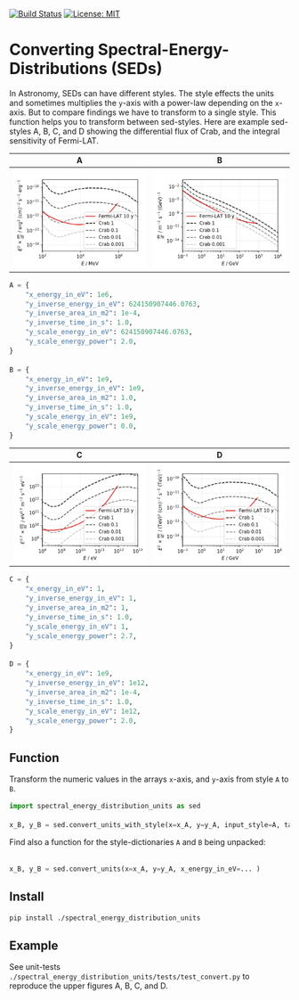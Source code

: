 [![Build Status](https://travis-ci.org/cherenkov-plenoscope/spectral_energy_distribution_units.svg?branch=master)](https://travis-ci.org/cherenkov-plenoscope/spectral_energy_distribution_units)
[![License: MIT](https://img.shields.io/badge/License-MIT-yellow.svg)](https://opensource.org/licenses/MIT)

# Converting Spectral-Energy-Distributions (SEDs)

In Astronomy, SEDs can have different styles.
The style effects the units and sometimes multiplies the ```y```-axis with a power-law depending on the ```x```-axis.
But to compare findings we have to transform to a single style. This function helps you to transform between sed-styles.
Here are example sed-styles A, B, C, and D showing the differential flux of Crab, and the integral sensitivity of Fermi-LAT.

| A | B |
| - | - |
| <img src="readme/sed_fermi_style.jpg" width="360"> | <img src="readme/sed_my_style.jpg" width="360"> |

```python
A = {
    "x_energy_in_eV": 1e6,
    "y_inverse_energy_in_eV": 624150907446.0763,
    "y_inverse_area_in_m2": 1e-4,
    "y_inverse_time_in_s": 1.0,
    "y_scale_energy_in_eV": 624150907446.0763,
    "y_scale_energy_power": 2.0,
}

B = {
    "x_energy_in_eV": 1e9,
    "y_inverse_energy_in_eV": 1e9,
    "y_inverse_area_in_m2": 1.0,
    "y_inverse_time_in_s": 1.0,
    "y_scale_energy_in_eV": 1e9,
    "y_scale_energy_power": 0.0,
}
```

| C | D |
| - | - |
| <img src="readme/sed_cosmic_ray_style.jpg" width="360"> | <img src="readme/sed_crab_style.jpg" width="360"> |

```python
C = {
    "x_energy_in_eV": 1,
    "y_inverse_energy_in_eV": 1,
    "y_inverse_area_in_m2": 1,
    "y_inverse_time_in_s": 1.0,
    "y_scale_energy_in_eV": 1,
    "y_scale_energy_power": 2.7,
}

D = {
    "x_energy_in_eV": 1e9,
    "y_inverse_energy_in_eV": 1e12,
    "y_inverse_area_in_m2": 1e-4,
    "y_inverse_time_in_s": 1.0,
    "y_scale_energy_in_eV": 1e12,
    "y_scale_energy_power": 2.0,
}
```
## Function
Transform the numeric values in the arrays ```x```-axis, and ```y```-axis from style ```A``` to ```B```.

```python
import spectral_energy_distribution_units as sed

x_B, y_B = sed.convert_units_with_style(x=x_A, y=y_A, input_style=A, target_style=B)
```

Find also a function for the style-dictionaries ```A``` and ```B``` being unpacked:
```python

x_B, y_B = sed.convert_units(x=x_A, y=y_A, x_energy_in_eV=... )
```

## Install
```
pip install ./spectral_energy_distribution_units
```

## Example
See unit-tests
```./spectral_energy_distribution_units/tests/test_convert.py```
to reproduce the upper figures A, B, C, and D.

